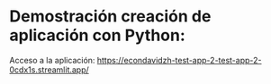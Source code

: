 # Demostración creación de aplicación con Python:

Acceso a la aplicación: https://econdavidzh-test-app-2-test-app-2-0cdx1s.streamlit.app/
